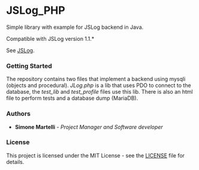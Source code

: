 # JSLog_PHP

Simple library with example for JSLog backend in Java.

Compatible with JSLog version 1.1.*

See [JSLog](https://github.com/rippetanks/JSLog).

### Getting Started

The repository contains two files that implement a backend using mysqli (objects and procedural). *JLog.php* is a lib that uses PDO to connect to the database, the *test_lib* and *test_profile* files use this lib. There is also an html file to perform tests and a database dump (MariaDB).

### Authors

* **Simone Martelli** - *Project Manager and Software developer*

### License

This project is licensed under the MIT License - see the [LICENSE](LICENSE) file for details.
